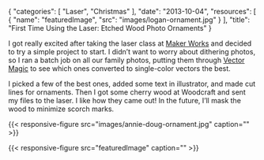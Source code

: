 
{
  "categories": [
    "Laser",
    "Christmas"
  ],
  "date": "2013-10-04",
  "resources": [
    {
      "name": "featuredImage",
      "src": "images/logan-ornament.jpg"
    }
  ],
  "title": "First Time Using the Laser: Etched Wood Photo Ornaments"
}

I got really excited after taking the laser class at [Maker
Works](http://maker-works.com/wordpress/) and decided to try a simple project to start. I didn’t
want to worry about dithering photos, so I ran a batch job on all our family photos, putting them
through [Vector Magic](http://vectormagic.com/home) to see which ones converted to single-color
vectors the best.

I picked a few of the best ones, added some text in illustrator, and made cut lines for ornaments.
Then I got some cherry wood at Woodcraft and sent my files to the laser. I like how they came out!
In the future, I’ll mask the wood to minimize scorch marks.

{{< responsive-figure src="images/annie-doug-ornament.jpg" caption="" >}}

{{< responsive-figure src="featuredImage" caption="" >}}
